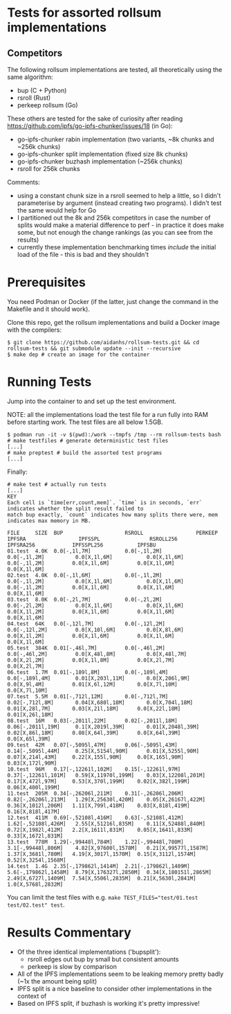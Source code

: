 # Tests for assorted rollsum implementations

## Competitors

The following rollsum implementations are tested, all theoretically using the same algorithm:
 - bup (C + Python)
 - rsroll (Rust)
 - perkeep rollsum (Go)

These others are tested for the sake of curiosity after reading https://github.com/ipfs/go-ipfs-chunker/issues/18 (in Go):
 - go-ipfs-chunker rabin implementation (two variants, ~8k chunks and ~256k chunks)
 - go-ipfs-chunker split implementation (fixed size 8k chunks)
 - go-ipfs-chunker buzhash implementation (~256k chunks)
 - rsroll for 256k chunks

Comments:
 - using a constant chunk size in a rsroll seemed to help a little, so I didn't parameterise by argument (instead creating two
   programs). I didn't test the same would help for Go
 - I partitioned out the 8k and 256k competitors in case the number of splits would make a material difference to perf - in
   practice it does make some, but not enough the change rankings (as you can see from the results)
 - currently these implementation benchmarking times *include* the initial load of the file - this is bad and they shouldn't

# Prerequisites

You need Podman or Docker (if the latter, just change the command in the Makefile and it should work).

Clone this repo, get the rollsum implementations and build a Docker image with the compilers:

```
$ git clone https://github.com/aidanhs/rollsum-tests.git && cd rollsum-tests && git submodule update --init --recursive
$ make dep # create an image for the container
```

# Running Tests

Jump into the container to and set up the test environment.

NOTE: all the implementations load the test file for a run fully into RAM before starting work. The test files are all
below 1.5GB.

```
$ podman run -it -v $(pwd):/work --tmpfs /tmp --rm rollsum-tests bash
# make testfiles # generate deterministic test files
[...]
# make preptest # build the assorted test programs
[...]
```

Finally:

```
# make test # actually run tests
[...]
KEY
Each cell is `time[err,count,mem]`. `time` is in seconds, `err` indicates whether the split result failed to
match bup exactly, `count` indicates how many splits there were, mem indicates max memory in MB.

FILE     SIZE  BUP                    RSROLL                 PERKEEP               IPFSRA                 IPFSSPL                RSROLL256            IPFSRA256            IPFSSPL256           IPFSBU
01.test  4.0K  0.0[-,1l,7M]           0.0[-,1l,2M]           0.0[-,1l,2M]          0.0[X,1l,6M]           0.0[X,1l,6M]           0.0[-,1l,2M]         0.0[X,1l,6M]         0.0[X,1l,6M]         0.0[X,1l,6M]
02.test  4.0K  0.0[-,1l,6M]           0.0[-,1l,2M]           0.0[-,1l,2M]          0.0[X,1l,6M]           0.0[X,1l,6M]           0.0[-,1l,2M]         0.0[X,1l,6M]         0.0[X,1l,6M]         0.0[X,1l,6M]
03.test  8.0K  0.0[-,2l,7M]           0.0[-,2l,2M]           0.0[-,2l,2M]          0.0[X,1l,6M]           0.0[X,1l,6M]           0.0[X,1l,2M]         0.0[X,1l,6M]         0.0[X,1l,6M]         0.0[X,1l,6M]
04.test  64K   0.0[-,12l,7M]          0.0[-,12l,2M]          0.0[-,12l,2M]         0.0[X,10l,6M]          0.0[X,8l,6M]           0.0[X,1l,2M]         0.0[X,1l,6M]         0.0[X,1l,6M]         0.0[X,1l,6M]
05.test  384K  0.01[-,46l,7M]         0.0[-,46l,2M]          0.0[-,46l,2M]         0.0[X,48l,8M]          0.0[X,48l,7M]          0.0[X,2l,2M]         0.0[X,1l,8M]         0.0[X,2l,7M]         0.0[X,2l,7M]
06.test  1.7M  0.01[-,189l,8M]        0.0[-,189l,4M]         0.0[-,189l,4M]        0.01[X,203l,11M]       0.0[X,206l,9M]         0.0[X,9l,4M]         0.01[X,6l,12M]       0.0[X,7l,10M]        0.0[X,7l,10M]
07.test  5.5M  0.01[-,712l,12M]       0.0[-,712l,7M]         0.02[-,712l,8M]       0.04[X,680l,18M]       0.0[X,704l,18M]        0.01[X,28l,7M]       0.03[X,21l,18M]      0.0[X,22l,18M]       0.01[X,26l,18M]
08.test  16M   0.03[-,2011l,22M]      0.02[-,2011l,18M]      0.06[-,2011l,19M]     0.1[X,2019l,39M]       0.01[X,2048l,39M]      0.02[X,86l,18M]      0.08[X,64l,39M]      0.0[X,64l,39M]       0.0[X,65l,39M]
09.test  42M   0.07[-,5095l,47M]      0.06[-,5095l,43M]      0.14[-,5095l,44M]     0.25[X,5154l,90M]      0.01[X,5255l,90M]      0.07[X,214l,43M]     0.22[X,155l,90M]     0.0[X,165l,90M]      0.03[X,172l,90M]
10.test  96M   0.17[-,12261l,102M]    0.15[-,12261l,97M]     0.37[-,12261l,101M]   0.59[X,11970l,199M]    0.03[X,12208l,201M]    0.17[X,472l,97M]     0.53[X,370l,199M]    0.02[X,382l,199M]    0.06[X,400l,199M]
11.test  205M  0.34[-,26206l,211M]    0.31[-,26206l,206M]    0.82[-,26206l,213M]   1.29[X,25630l,420M]    0.05[X,26167l,422M]    0.36[X,1012l,206M]   1.11[X,799l,418M]    0.03[X,818l,419M]    0.16[X,818l,417M]
12.test  411M  0.69[-,52108l,416M]    0.63[-,52108l,412M]    1.62[-,52108l,426M]   2.55[X,51216l,835M]    0.11[X,52488l,840M]    0.72[X,1982l,412M]   2.2[X,1611l,831M]    0.05[X,1641l,833M]   0.33[X,1672l,831M]
13.test  778M  1.29[-,99448l,784M]    1.22[-,99448l,780M]    3.1[-,99448l,806M]    4.82[X,97600l,1578M]   0.21[X,99577l,1587M]   1.37[X,3681l,780M]   4.19[X,3017l,1570M]  0.15[X,3112l,1574M]  0.52[X,3254l,1568M]
14.test  1.4G  2.35[-,179862l,1414M]  2.21[-,179862l,1409M]  5.6[-,179862l,1458M]  8.79[X,176327l,2850M]  0.34[X,180151l,2865M]  2.49[X,6727l,1409M]  7.54[X,5506l,2835M]  0.21[X,5630l,2841M]  1.0[X,5768l,2832M]
```

You can limit the test files with e.g. `make TEST_FILES="test/01.test test/02.test" test`.

# Results Commentary

 - Of the three identical implementations ('bupsplit'):
   - rsroll edges out bup by small but consistent amounts
   - perkeep is slow by comparison
 - All of the IPFS implementations seem to be leaking memory pretty badly (~1x the amount being split)
 - IPFS split is a nice baseline to consider other implementations in the context of
 - Based on IPFS split, if buzhash is working it's pretty impressive!
